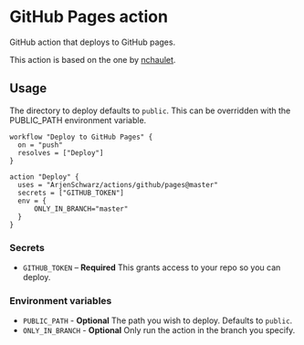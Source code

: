 # GitHub Pages action

GitHub action that deploys to GitHub pages.

This action is based on the one by [nchaulet](https://github.com/nchaulet/github-action-gh-pages).

## Usage

The directory to deploy defaults to `public`. This can be overridden with the PUBLIC_PATH environment variable.

```hcl
workflow "Deploy to GitHub Pages" {
  on = "push"
  resolves = ["Deploy"]
}

action "Deploy" {
  uses = "ArjenSchwarz/actions/github/pages@master"
  secrets = ["GITHUB_TOKEN"]
  env = {
      ONLY_IN_BRANCH="master"
  }
}
```

### Secrets

- `GITHUB_TOKEN` – **Required** This grants access to your repo so you can deploy.

### Environment variables

- `PUBLIC_PATH` - **Optional** The path you wish to deploy. Defaults to `public`.
- `ONLY_IN_BRANCH` - **Optional** Only run the action in the branch you specify.
